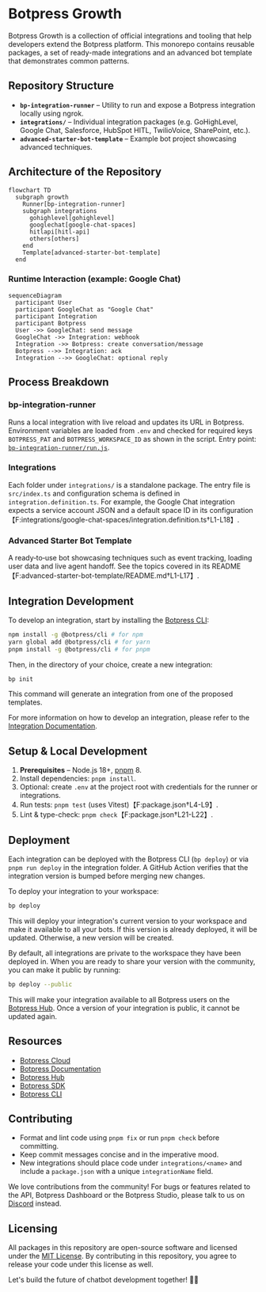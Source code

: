 # Botpress Growth

Botpress Growth is a collection of official integrations and tooling that help developers extend the Botpress platform. This monorepo contains reusable packages, a set of ready-made integrations and an advanced bot template that demonstrates common patterns.

## Repository Structure

- **`bp-integration-runner`** – Utility to run and expose a Botpress integration locally using ngrok.
- **`integrations/`** – Individual integration packages (e.g. GoHighLevel, Google Chat, Salesforce, HubSpot HITL, TwilioVoice, SharePoint, etc.).
- **`advanced-starter-bot-template`** – Example bot project showcasing advanced techniques.

## Architecture of the Repository

```mermaid
flowchart TD
  subgraph growth
    Runner[bp-integration-runner]
    subgraph integrations
      gohighlevel[gohighlevel]
      googlechat[google-chat-spaces]
      hitlapi[hitl-api]
      others[others]
    end
    Template[advanced-starter-bot-template]
  end
```

### Runtime Interaction (example: Google Chat)
```mermaid
sequenceDiagram
  participant User
  participant GoogleChat as "Google Chat"
  participant Integration
  participant Botpress
  User ->> GoogleChat: send message
  GoogleChat ->> Integration: webhook
  Integration ->> Botpress: create conversation/message
  Botpress -->> Integration: ack
  Integration -->> GoogleChat: optional reply
```

## Process Breakdown

### bp-integration-runner
Runs a local integration with live reload and updates its URL in Botpress. Environment variables are loaded from `.env` and checked for required keys `BOTPRESS_PAT` and `BOTPRESS_WORKSPACE_ID` as shown in the script.
Entry point: [`bp-integration-runner/run.js`](bp-integration-runner/run.js).

### Integrations
Each folder under `integrations/` is a standalone package. The entry file is `src/index.ts` and configuration schema is defined in `integration.definition.ts`. For example, the Google Chat integration expects a service account JSON and a default space ID in its configuration【F:integrations/google-chat-spaces/integration.definition.ts†L1-L18】.

### Advanced Starter Bot Template
A ready‑to‑use bot showcasing techniques such as event tracking, loading user data and live agent handoff. See the topics covered in its README【F:advanced-starter-bot-template/README.md†L1-L17】.

## Integration Development

To develop an integration, start by installing the [Botpress CLI](https://www.npmjs.com/package/@botpress/cli):

```sh
npm install -g @botpress/cli # for npm
yarn global add @botpress/cli # for yarn
pnpm install -g @botpress/cli # for pnpm
```

Then, in the directory of your choice, create a new integration:

```sh
bp init
```

This command will generate an integration from one of the proposed templates.

For more information on how to develop an integration, please refer to the [Integration Documentation](https://botpress.com/docs/getting-started-1).

## Setup & Local Development

1. **Prerequisites** – Node.js 18+, [pnpm](https://pnpm.io) 8.
2. Install dependencies: `pnpm install`.
3. Optional: create `.env` at the project root with credentials for the runner or integrations.
4. Run tests: `pnpm test` (uses Vitest)【F:package.json†L4-L9】.
5. Lint & type-check: `pnpm check`【F:package.json†L21-L22】.

## Deployment

Each integration can be deployed with the Botpress CLI (`bp deploy`) or via `pnpm run deploy` in the integration folder. A GitHub Action verifies that the integration version is bumped before merging new changes.

To deploy your integration to your workspace:

```sh
bp deploy
```

This will deploy your integration's current version to your workspace and make it available to all your bots. If this version is already deployed, it will be updated. Otherwise, a new version will be created.

By default, all integrations are private to the workspace they have been deployed in. When you are ready to share your version with the community, you can make it public by running:

```sh
bp deploy --public
```

This will make your integration available to all Botpress users on the [Botpress Hub](https://app.botpress.cloud/hub). Once a version of your integration is public, it cannot be updated again.

## Resources

- [Botpress Cloud](https://app.botpress.cloud)
- [Botpress Documentation](https://botpress.com/docs)
- [Botpress Hub](https://app.botpress.cloud/hub)
- [Botpress SDK](https://www.npmjs.com/package/@botpress/sdk)
- [Botpress CLI](https://www.npmjs.com/package/@botpress/cli)

## Contributing

- Format and lint code using `pnpm fix` or run `pnpm check` before committing.
- Keep commit messages concise and in the imperative mood.
- New integrations should place code under `integrations/<name>` and include a `package.json` with a unique `integrationName` field.

We love contributions from the community! For bugs or features related to the API, Botpress Dashboard or the Botpress Studio, please talk to us on [Discord](https://discord.gg/botpress) instead.

## Licensing

All packages in this repository are open-source software and licensed under the [MIT License](LICENSE). By contributing in this repository, you agree to release your code under this license as well.

Let's build the future of chatbot development together! 🤖🚀
